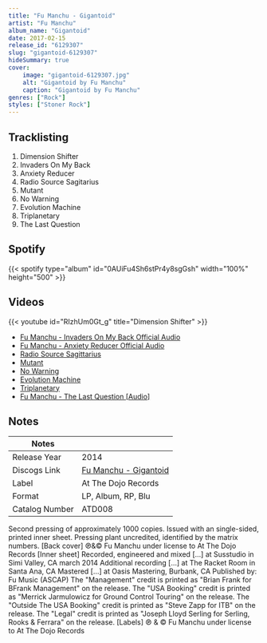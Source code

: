 ```yaml
---
title: "Fu Manchu - Gigantoid"
artist: "Fu Manchu"
album_name: "Gigantoid"
date: 2017-02-15
release_id: "6129307"
slug: "gigantoid-6129307"
hideSummary: true
cover:
    image: "gigantoid-6129307.jpg"
    alt: "Gigantoid by Fu Manchu"
    caption: "Gigantoid by Fu Manchu"
genres: ["Rock"]
styles: ["Stoner Rock"]
---
```

## Tracklisting
1. Dimension Shifter
2. Invaders On My Back
3. Anxiety Reducer
4. Radio Source Sagitarius
5. Mutant
6. No Warning
7. Evolution Machine
8. Triplanetary
9. The Last Question
## Spotify
{{< spotify type="album" id="0AUiFu4Sh6stPr4y8sgGsh" width="100%" height="500" >}}

## Videos
{{< youtube id="RIzhUm0Gt_g" title="Dimension Shifter" >}}
- [Fu Manchu - Invaders On My Back Official Audio](https://www.youtube.com/watch?v=6N3wQ084we8)
- [Fu Manchu - Anxiety Reducer Official Audio](https://www.youtube.com/watch?v=bZQ-kKUfNFY)
- [Radio Source Sagittarius](https://www.youtube.com/watch?v=sKz39VLf2KM)
- [Mutant](https://www.youtube.com/watch?v=bTI8HXleDm4)
- [No Warning](https://www.youtube.com/watch?v=XvwDc95TkH8)
- [Evolution Machine](https://www.youtube.com/watch?v=0SdypZTlVw8)
- [Triplanetary](https://www.youtube.com/watch?v=RcruRnHbZ_o)
- [Fu Manchu - The Last Question [Audio]](https://www.youtube.com/watch?v=aGX_AQOBolw)

## Notes
| Notes          |             |
| ---------------| ----------- |
| Release Year   | 2014 |
| Discogs Link   | [Fu Manchu - Gigantoid](https://www.discogs.com/release/6129307-Fu-Manchu-Gigantoid) |
| Label          | At The Dojo Records |
| Format         | LP, Album, RP, Blu |
| Catalog Number | ATD008 |

Second pressing of approximately 1000 copies. Issued with an single-sided, printed inner sheet. Pressing plant uncredited, identified by the matrix numbers.  [Back cover] ℗&© Fu Manchu under license to At The Dojo Records  [Inner sheet] Recorded, engineered and mixed […] at Susstudio in Simi Valley, CA march 2014 Additional recording […] at The Racket Room in Santa Ana, CA Mastered […] at Oasis Mastering, Burbank, CA  Published by: Fu Music (ASCAP)  The "Management" credit is printed as "Brian Frank for BFrank Management" on the release. The "USA Booking" credit is printed as "Merrick Jarmulowicz for Ground Control Touring" on the release. The "Outside The USA Booking" credit is printed as "Steve Zapp for ITB" on the release. The "Legal" credit is printed as "Joseph Lloyd Serling for Serling, Rooks & Ferrara" on the release.  [Labels]  ℗ & © Fu Manchu under license to At The Dojo Records
